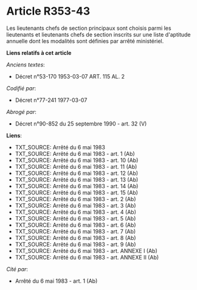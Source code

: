 # Article R353-43

Les lieutenants chefs de section principaux sont choisis parmi les lieutenants et lieutenants chefs de section inscrits sur
une liste d'aptitude annuelle dont les modalités sont définies par arrêté ministériel.

**Liens relatifs à cet article**

_Anciens textes_:

  - Décret n°53-170 1953-03-07 ART. 115 AL. 2

_Codifié par_:

  - Décret n°77-241 1977-03-07

_Abrogé par_:

  - Décret n°90-852 du 25 septembre 1990 - art. 32 (V)

**Liens**:

  - TXT_SOURCE: Arrêté du 6 mai 1983
  - TXT_SOURCE: Arrêté du 6 mai 1983 - art. 1 (Ab)
  - TXT_SOURCE: Arrêté du 6 mai 1983 - art. 10 (Ab)
  - TXT_SOURCE: Arrêté du 6 mai 1983 - art. 11 (Ab)
  - TXT_SOURCE: Arrêté du 6 mai 1983 - art. 12 (Ab)
  - TXT_SOURCE: Arrêté du 6 mai 1983 - art. 13 (Ab)
  - TXT_SOURCE: Arrêté du 6 mai 1983 - art. 14 (Ab)
  - TXT_SOURCE: Arrêté du 6 mai 1983 - art. 15 (Ab)
  - TXT_SOURCE: Arrêté du 6 mai 1983 - art. 2 (Ab)
  - TXT_SOURCE: Arrêté du 6 mai 1983 - art. 3 (Ab)
  - TXT_SOURCE: Arrêté du 6 mai 1983 - art. 4 (Ab)
  - TXT_SOURCE: Arrêté du 6 mai 1983 - art. 5 (Ab)
  - TXT_SOURCE: Arrêté du 6 mai 1983 - art. 6 (Ab)
  - TXT_SOURCE: Arrêté du 6 mai 1983 - art. 7 (Ab)
  - TXT_SOURCE: Arrêté du 6 mai 1983 - art. 8 (Ab)
  - TXT_SOURCE: Arrêté du 6 mai 1983 - art. 9 (Ab)
  - TXT_SOURCE: Arrêté du 6 mai 1983 - art. ANNEXE I (Ab)
  - TXT_SOURCE: Arrêté du 6 mai 1983 - art. ANNEXE II (Ab)

_Cité par_:

  - Arrêté du 6 mai 1983 - art. 1 (Ab)
